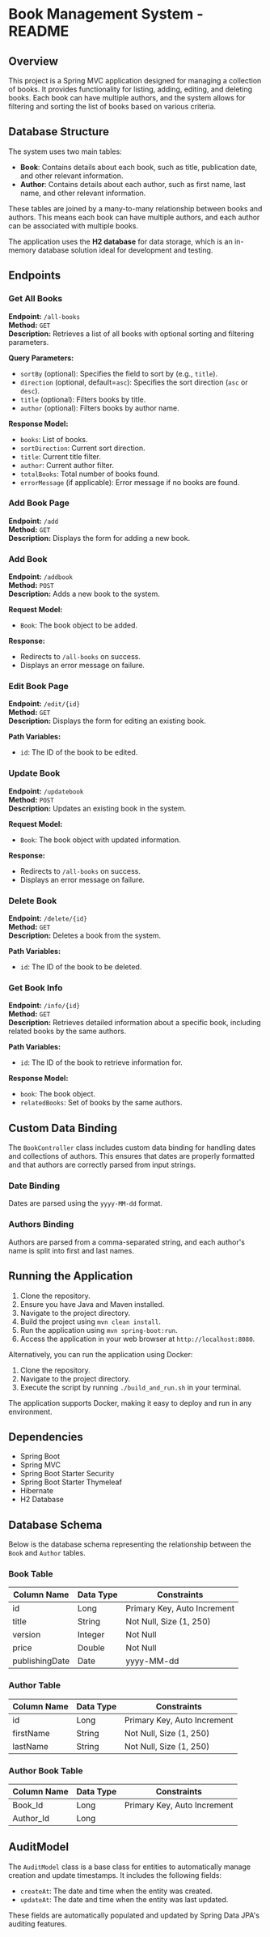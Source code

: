 # Book Management System - README

## Overview

This project is a Spring MVC application designed for managing a collection of books. It provides functionality for listing, adding, editing, and deleting books. Each book can have multiple authors, and the system allows for filtering and sorting the list of books based on various criteria.

## Database Structure

The system uses two main tables:

- **Book**: Contains details about each book, such as title, publication date, and other relevant information.
- **Author**: Contains details about each author, such as first name, last name, and other relevant information.

These tables are joined by a many-to-many relationship between books and authors. This means each book can have multiple authors, and each author can be associated with multiple books.

The application uses the **H2 database** for data storage, which is an in-memory database solution ideal for development and testing.

## Endpoints

### Get All Books

**Endpoint:** `/all-books`  
**Method:** `GET`  
**Description:** Retrieves a list of all books with optional sorting and filtering parameters.

**Query Parameters:**
- `sortBy` (optional): Specifies the field to sort by (e.g., `title`).
- `direction` (optional, default=`asc`): Specifies the sort direction (`asc` or `desc`).
- `title` (optional): Filters books by title.
- `author` (optional): Filters books by author name.

**Response Model:**
- `books`: List of books.
- `sortDirection`: Current sort direction.
- `title`: Current title filter.
- `author`: Current author filter.
- `totalBooks`: Total number of books found.
- `errorMessage` (if applicable): Error message if no books are found.

### Add Book Page

**Endpoint:** `/add`  
**Method:** `GET`  
**Description:** Displays the form for adding a new book.

### Add Book

**Endpoint:** `/addbook`  
**Method:** `POST`  
**Description:** Adds a new book to the system.

**Request Model:**
- `Book`: The book object to be added.

**Response:**
- Redirects to `/all-books` on success.
- Displays an error message on failure.

### Edit Book Page

**Endpoint:** `/edit/{id}`  
**Method:** `GET`  
**Description:** Displays the form for editing an existing book.

**Path Variables:**
- `id`: The ID of the book to be edited.

### Update Book

**Endpoint:** `/updatebook`  
**Method:** `POST`  
**Description:** Updates an existing book in the system.

**Request Model:**
- `Book`: The book object with updated information.

**Response:**
- Redirects to `/all-books` on success.
- Displays an error message on failure.

### Delete Book

**Endpoint:** `/delete/{id}`  
**Method:** `GET`  
**Description:** Deletes a book from the system.

**Path Variables:**
- `id`: The ID of the book to be deleted.

### Get Book Info

**Endpoint:** `/info/{id}`  
**Method:** `GET`  
**Description:** Retrieves detailed information about a specific book, including related books by the same authors.

**Path Variables:**
- `id`: The ID of the book to retrieve information for.

**Response Model:**
- `book`: The book object.
- `relatedBooks`: Set of books by the same authors.

## Custom Data Binding

The `BookController` class includes custom data binding for handling dates and collections of authors. This ensures that dates are properly formatted and that authors are correctly parsed from input strings.

### Date Binding

Dates are parsed using the `yyyy-MM-dd` format.

### Authors Binding

Authors are parsed from a comma-separated string, and each author's name is split into first and last names.

## Running the Application

1. Clone the repository.
2. Ensure you have Java and Maven installed.
3. Navigate to the project directory.
4. Build the project using `mvn clean install`.
5. Run the application using `mvn spring-boot:run`.
6. Access the application in your web browser at `http://localhost:8080`.

Alternatively, you can run the application using Docker:

1. Clone the repository.
2. Navigate to the project directory.
3. Execute the script by running `./build_and_run.sh` in your terminal.

The application supports Docker, making it easy to deploy and run in any environment.

## Dependencies

- Spring Boot
- Spring MVC
- Spring Boot Starter Security
- Spring Boot Starter Thymeleaf
- Hibernate
- H2 Database

## Database Schema

Below is the database schema representing the relationship between the `Book` and `Author` tables.

### Book Table

| Column Name       | Data Type | Constraints              |
|-------------------|-----------|--------------------------|
| id                | Long      | Primary Key, Auto Increment |
| title             | String    | Not Null, Size (1, 250)  |
| version           | Integer   | Not Null                 |
| price             | Double    | Not Null                 |
| publishingDate    | Date      | yyyy-MM-dd               |

### Author Table

| Column Name       | Data Type | Constraints              |
|-------------------|-----------|--------------------------|
| id                | Long      | Primary Key, Auto Increment |
| firstName         | String    | Not Null, Size (1, 250)  |
| lastName          | String    | Not Null, Size (1, 250)  |


### Author Book Table

| Column Name       | Data Type | Constraints                 |
|-------------------|-----------|-----------------------------|
| Book_Id           | Long      | Primary Key, Auto Increment |
| Author_Id         | Long      |      |


## AuditModel

The `AuditModel` class is a base class for entities to automatically manage creation and update timestamps. It includes the following fields:

- `createAt`: The date and time when the entity was created.
- `updateAt`: The date and time when the entity was last updated.

These fields are automatically populated and updated by Spring Data JPA's auditing features.

